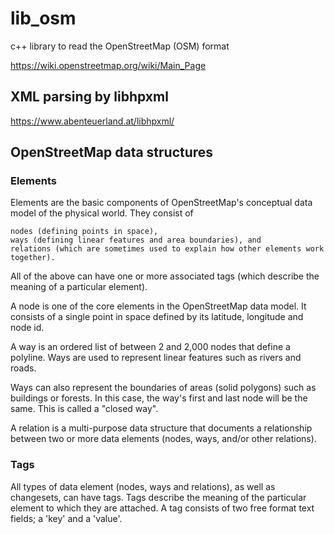 # lib_osm
c++ library to read the OpenStreetMap (OSM) format 

https://wiki.openstreetmap.org/wiki/Main_Page


## XML parsing by libhpxml
https://www.abenteuerland.at/libhpxml/

## OpenStreetMap data structures

### Elements

Elements are the basic components of OpenStreetMap's conceptual data model of the physical world. They consist of

    nodes (defining points in space),
    ways (defining linear features and area boundaries), and
    relations (which are sometimes used to explain how other elements work together).

All of the above can have one or more associated tags (which describe the meaning of a particular element). 

A node is one of the core elements in the OpenStreetMap data model. It consists of a single point in space defined by its latitude, longitude and node id. 

A way is an ordered list of between 2 and 2,000 nodes that define a polyline. Ways are used to represent linear features such as rivers and roads.

Ways can also represent the boundaries of areas (solid polygons) such as buildings or forests. 
In this case, the way's first and last node will be the same. This is called a "closed way".

A relation is a multi-purpose data structure that documents a relationship between two or more data elements (nodes, ways, and/or other relations).

### Tags

All types of data element (nodes, ways and relations), as well as changesets, can have tags. 
Tags describe the meaning of the particular element to which they are attached.
A tag consists of two free format text fields; a 'key' and a 'value'.
